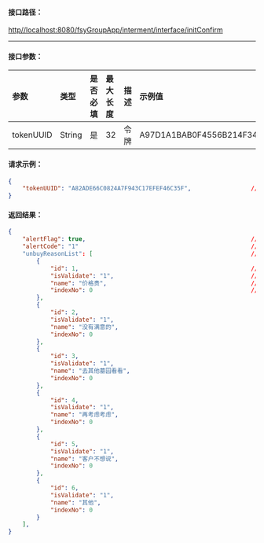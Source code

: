 #### 接口**路径：**

[http//localhost:8080/fsyGroupApp/interment/interface/initConfirm](http:8080/fsyGroupApp/common/interface/appIndex)

---

#### 接口参数：

| 参数 | 类型 | 是否必填 | 最大长度 | 描述 | 示例值 |
| :--- | :--- | :--- | :--- | :--- | :--- |
| tokenUUID | String | 是 | 32 | 令牌 | A97D1A1BAB0F4556B214F34B9699F827 |

#### 请求示例：

```json
{
    "tokenUUID": "A82ADE66C0824A7F943C17EFEF46C35F",                 //令牌
}
```

#### 返回结果：

```json
{
    "alertFlag": true,                                               //成功标识
    "alertCode": "1"                                                 //成功编码
    "unbuyReasonList": [                                             //未购买原因
        {
            "id": 1,                                                 //原因ID
            "isValidate": "1",                                       //是否有效
            "name": "价格贵",                                         //原因名称
            "indexNo": 0                                             //排序
        },
        {
            "id": 2,
            "isValidate": "1",
            "name": "没有满意的",
            "indexNo": 0
        },
        {
            "id": 3,
            "isValidate": "1",
            "name": "去其他墓园看看",
            "indexNo": 0
        },
        {
            "id": 4,
            "isValidate": "1",
            "name": "再考虑考虑",
            "indexNo": 0
        },
        {
            "id": 5,
            "isValidate": "1",
            "name": "客户不想说",
            "indexNo": 0
        },
        {
            "id": 6,
            "isValidate": "1",
            "name": "其他",
            "indexNo": 0
        }
    ],
}
```



